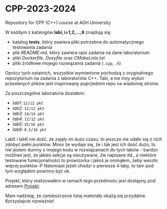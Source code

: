 # CPP-2023-2024
Repository for CPP (C++) course at AGH University

W każdym z katalogów **lab*i*, i=1,2,...,6** znajdują się:
- katalog **tests**, który zawiera pliki potrzebne do automatycznego testowania zadania
- plik *README.md*, który zawiera opis zadania na dane laboratorium
- pliki *Dockerfile*, *Doxyfile* oraz *CMakeLists.txt*
- pliki źródłowe mojego rozwiązania zadania (`.cpp`, `.h`)

Oprócz tych ostatnich, wszystkie wymienione pochodzą z oryginalnego repozytorium na zadania z laboratoriów C++. Taki, a nie inny wybór przesłanych plików jest inspirowany poprzednim repo na wiadomej stronie.

Za poszczególne laboratoria dostałem:
- *lab1*: `12/12 pkt`
- *lab2*: `12/12 pkt`
- *lab3*: `14/14 pkt`
- *lab4*: `12/12 pkt`
- *lab5*: `15/16 pkt`
- *lab6*: `8.5/10 pkt`

Lab5 i lab6 nie dość, że zajęły mi dużo czasu, to jeszcze nie udało się z nich zdobyć pełni punktów.
Mimo że wydaje się, że i tak jest ich dość dużo, to nie jestem dumny z mojego kodu w rozwiązaniach do tych labów - bardzo możliwe jest, że jakieś sekcje są nieużywane, źle napisane itd., a niektóre testowane funkcjonalności to prowizorka i jakoś je ominąłem, żeby weszło więcej punktów :P
Natomiast jeżeli chodzi o pierwsze 4 laby, to tam pod tym względem powinno być ok.

Projekt, który realizowałem w ramach tego przedmiotu jest dostępny pod adresem [Projekt](https://github.com/wojmichaluk/CPP-Project-2023-2024).

Mam nadzieję, że zamieszczone tutaj materiały okażą się przydatne. Korzystajcie rozważnie!